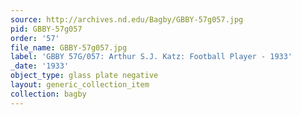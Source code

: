 ```yaml
---
source: http://archives.nd.edu/Bagby/GBBY-57g057.jpg
pid: GBBY-57g057
order: '57'
file_name: GBBY-57g057.jpg
label: 'GBBY 57G/057: Arthur S.J. Katz: Football Player - 1933'
_date: '1933'
object_type: glass plate negative
layout: generic_collection_item
collection: bagby
---
```

